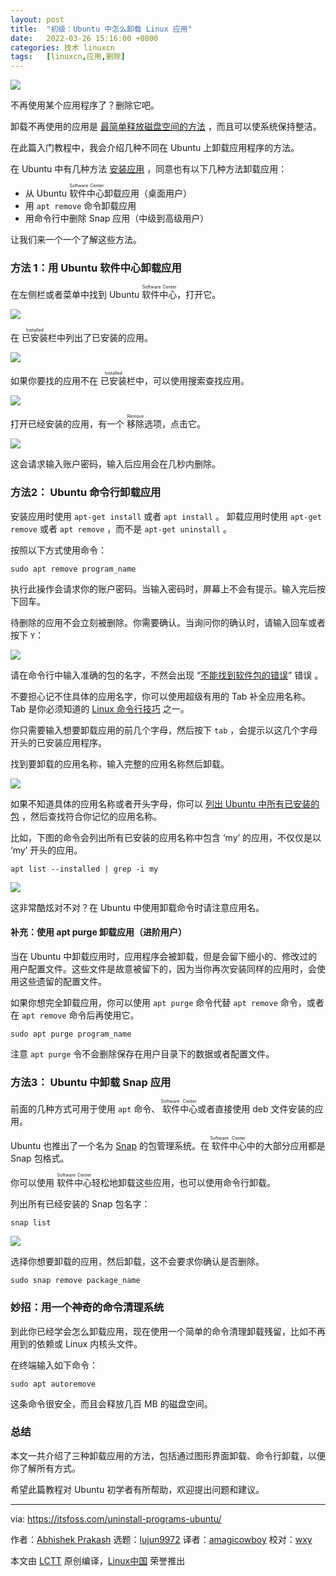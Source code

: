 ```yaml
---
layout: post
title:	"初级：Ubuntu 中怎么卸载 Linux 应用"
date:	2022-03-26 15:16:00 +0800 
categories:	技术 linuxcn 
tags:	[linuxcn,应用,删除]
---
```



![](/Asserts/Images/album/202203/26/151617chxhdszd0lcpcpkz.jpg)


不再使用某个应用程序了？删除它吧。


卸载不再使用的应用是 [最简单释放磁盘空间的方法](https://itsfoss.com/free-up-space-ubuntu-linux/) ，而且可以使系统保持整洁。


在此篇入门教程中，我会介绍几种不同在 Ubuntu 上卸载应用程序的方法。


在 Ubuntu 中有几种方法 [安装应用](https://itsfoss.com/remove-install-software-ubuntu/) ，同意也有以下几种方法卸载应用：


* 从 Ubuntu <ruby> 软件中心 <rt>  Software Center </rt></ruby> 卸载应用（桌面用户）
* 用 `apt remove` 命令卸载应用
* 用命令行中删除 Snap 应用（中级到高级用户）


让我们来一个一个了解这些方法。


### 方法 1：用 Ubuntu 软件中心卸载应用


在左侧栏或者菜单中找到 Ubuntu <ruby> 软件中心 <rt>  Software Center </rt></ruby>，打开它。


![](/Asserts/Images/album/202203/26/151627pp0p0kupla5uazap.jpg)


在 <ruby> 已安装 <rt>  Installed </rt></ruby> 栏中列出了已安装的应用。


![](/Asserts/Images/album/202203/26/151628hzqzqqnhj9wnn9v6.png)


如果你要找的应用不在 <ruby> 已安装 <rt>  Installed </rt></ruby> 栏中，可以使用搜索查找应用。


![](/Asserts/Images/album/202203/26/151630jkkn4paga2w4okna.png)


打开已经安装的应用，有一个 <ruby> 移除 <rt>  Remove </rt></ruby> 选项，点击它。


![](/Asserts/Images/album/202203/26/151632ms6vfljr2szv3j3e.png)


这会请求输入账户密码，输入后应用会在几秒内删除。


### 方法2： Ubuntu 命令行卸载应用


安装应用时使用 `apt-get install` 或者 `apt install` 。 卸载应用时使用 `apt-get remove` 或者 `apt remove` ，而不是 `apt-get uninstall` 。


按照以下方式使用命令：



```
sudo apt remove program_name

```

执行此操作会请求你的账户密码。当输入密码时，屏幕上不会有提示。输入完后按下回车。


待删除的应用不会立刻被删除。你需要确认。当询问你的确认时，请输入回车或者按下 `Y`：


![](/Asserts/Images/album/202203/26/151633wr3o2ljv3lzvgev1.png)


请在命令行中输入准确的包的名字，不然会出现 “[不能找到软件包的错误](https://itsfoss.com/unable-to-locate-package-error-ubuntu/)” 错误 。


不要担心记不住具体的应用名字，你可以使用超级有用的 Tab 补全应用名称。 Tab 是你必须知道的 [Linux 命令行技巧](https://itsfoss.com/linux-command-tricks/) 之一。


你只需要输入想要卸载应用的前几个字母，然后按下 `tab` ，会提示以这几个字母开头的已安装应用程序。


找到要卸载的应用名称，输入完整的应用名称然后卸载。


![](/Asserts/Images/album/202203/26/151634xoa8b8zoixr86oga.png)


如果不知道具体的应用名称或者开头字母，你可以 [列出 Ubuntu 中所有已安装的包](https://itsfoss.com/list-installed-packages-ubuntu/) ，然后查找符合你记忆的应用名称。


比如，下图的命令会列出所有已安装的应用名称中包含 ‘my’ 的应用，不仅仅是以 ‘my’ 开头的应用。



```
apt list --installed | grep -i my

```

![](/Asserts/Images/album/202203/26/151636ecbxwfmimkmw80im.png)


这非常酷炫对不对？在 Ubuntu 中使用卸载命令时请注意应用名。


#### 补充：使用 apt purge 卸载应用（进阶用户）


当在 Ubuntu 中卸载应用时，应用程序会被卸载，但是会留下细小的、修改过的用户配置文件。这些文件是故意被留下的，因为当你再次安装同样的应用时，会使用这些遗留的配置文件。


如果你想完全卸载应用，你可以使用 `apt purge` 命令代替 `apt remove` 命令，或者在 `apt remove` 命令后再使用它。



```
sudo apt purge program_name

```

注意 `apt purge` 令不会删除保存在用户目录下的数据或者配置文件。


### 方法3： Ubuntu 中卸载 Snap 应用


前面的几种方式可用于使用 `apt` 命令、<ruby> 软件中心 <rt>  Software Center </rt></ruby>或者直接使用 deb 文件安装的应用。


Ubuntu 也推出了一个名为 [Snap](https://itsfoss.com/install-snap-linux/) 的包管理系统。在<ruby> 软件中心 <rt>  Software Center </rt></ruby>中的大部分应用都是 Snap 包格式。


你可以使用 <ruby> 软件中心 <rt>  Software Center </rt></ruby> 轻松地卸载这些应用，也可以使用命令行卸载。


列出所有已经安装的 Snap 包名字：



```
snap list

```

![](/Asserts/Images/album/202203/26/151637a55agc4z2mgc2cad.png)


选择你想要卸载的应用，然后卸载，这不会要求你确认是否删除。



```
sudo snap remove package_name

```

### 妙招：用一个神奇的命令清理系统


到此你已经学会怎么卸载应用，现在使用一个简单的命令清理卸载残留，比如不再用到的依赖或 Linux 内核头文件。


在终端输入如下命令：



```
sudo apt autoremove

```

这条命令很安全，而且会释放几百 MB 的磁盘空间。


### 总结


本文一共介绍了三种卸载应用的方法，包括通过图形界面卸载、命令行卸载，以便你了解所有方式。


希望此篇教程对 Ubuntu 初学者有所帮助，欢迎提出问题和建议。




---


via: <https://itsfoss.com/uninstall-programs-ubuntu/>


作者：[Abhishek Prakash](https://itsfoss.com/author/abhishek/) 选题：[lujun9972](https://github.com/lujun9972) 译者：[amagicowboy](https://github.com/amagicboy) 校对：[wxy](https://github.com/wxy)


本文由 [LCTT](https://github.com/LCTT/TranslateProject) 原创编译，[Linux中国](https://linux.cn/) 荣誉推出
